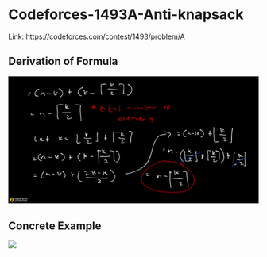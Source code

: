 # Codeforces-1493A-Anti-knapsack
Link: https://codeforces.com/contest/1493/problem/A
## Derivation of Formula
![](Ziteboard.png)
## Concrete Example
![](Ziteboard(1).png)
